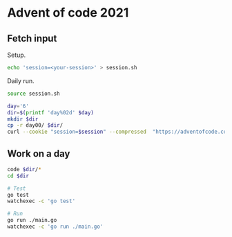 # Advent of code 2021

## Fetch input

Setup.

```sh
echo 'session=<your-session>' > session.sh
```

Daily run.

```sh
source session.sh

day='6'
dir=$(printf 'day%02d' $day)
mkdir $dir
cp -r day00/ $dir/
curl --cookie "session=$session" --compressed  "https://adventofcode.com/2021/day/$day/input" > "$dir/input.txt"
```

## Work on a day

```sh
code $dir/*
cd $dir

# Test
go test
watchexec -c 'go test'

# Run
go run ./main.go
watchexec -c 'go run ./main.go'
```
